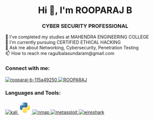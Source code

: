 <h1 align="center">Hi 👋, I'm ROOPARAJ B</h1>
<h3 align="center">CYBER SECURITY PROFESSIONAL</h3>
🔭 I've completed my studies at MAHENDRA ENGINEERING COLLEGE <br>
🌱 I'm currently pursuing CERTIFIED ETHICAL HACKING <br>
💬 Ask me about Networking, Cybersecurity, Penetration Testing <br>
📫 How to reach me ragulbalasundaram@gmail.com

<h3 align="left">Connect with me:</h3>
<p align="left">
  <a href="https://linkedin.com/in/rooparaj-b-115a49250" target="blank">
    <img align="center" src="https://raw.githubusercontent.com/rahuldkjain/github-profile-readme-generator/master/src/images/icons/Social/linked-in-alt.svg" alt="rooparaj-b-115a49250" height="30" width="40" />
  </a>
  <a href="https://tryhackme.com/p/ROOPARAJ" target="blank">
    <img align="center" src="https://tryhackme.com/img/favicon.png" alt="ROOPARAJ" height="30" width="40" />
  </a>
</p>

<h3 align="left">Languages and Tools:</h3>
<p align="left">
  <a href="https://www.kali.org" target="_blank" rel="noreferrer">
    <img src="https://www.kali.org/images/kali-logo.svg" alt="kali" width="40" height="40"/>
  </a>
  <a href="https://www.python.org" target="_blank" rel="noreferrer">
    <img src="https://raw.githubusercontent.com/devicons/devicon/master/icons/python/python-original.svg" alt="python" width="40" height="40"/>
  </a>
  <a href="https://nmap.org" target="_blank" rel="noreferrer">
    <img src="https://nmap.org/images/sitelogo.png" alt="nmap" width="40" height="40"/>
  </a>
  <a href="https://www.metasploit.com" target="_blank" rel="noreferrer">
    <img src="https://upload.wikimedia.org/wikipedia/commons/thumb/4/4f/Metasploit_logo_and_wordmark.svg/640px-Metasploit_logo_and_wordmark.svg.png" alt="metasploit" width="40" height="40"/>
  </a>
  <a href="https://www.wireshark.org" target="_blank" rel="noreferrer">
    <img src="https://www.wireshark.org/assets/theme-2015/images/wireshark_logo@2x.png" alt="wireshark" width="40" height="40"/>
  </a>
</p>
